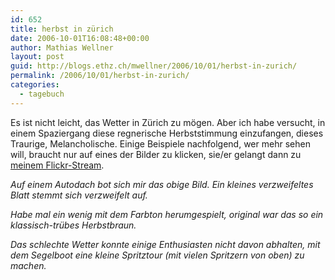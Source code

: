 ```yaml
---
id: 652
title: herbst in zürich
date: 2006-10-01T16:08:48+00:00
author: Mathias Wellner
layout: post
guid: http://blogs.ethz.ch/mwellner/2006/10/01/herbst-in-zurich/
permalink: /2006/10/01/herbst-in-zurich/
categories:
  - tagebuch
---
```

Es ist nicht leicht, das Wetter in Zürich zu mögen. Aber ich habe versucht, in einem Spaziergang diese regnerische Herbststimmung einzufangen, dieses Traurige, Melancholische. Einige Beispiele nachfolgend, wer mehr sehen will, braucht nur auf eines der Bilder zu klicken, sie/er gelangt dann zu [meinem Flickr-Stream](https://www.flickr.com/photos/mwellner).

_Auf einem Autodach bot sich mir das obige Bild. Ein kleines verzweifeltes Blatt stemmt sich verzweifelt auf._

_Habe mal ein wenig mit dem Farbton herumgespielt, original war das so ein klassisch-trübes Herbstbraun._

_Das schlechte Wetter konnte einige Enthusiasten nicht davon abhalten, mit dem Segelboot eine kleine Spritztour (mit vielen Spritzern von oben) zu machen._